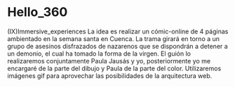 # Hello_360
(IX)Immersive_experiences
La idea es realizar un cómic-online de 4 páginas ambientado en la semana santa en Cuenca. La trama girará en torno a un grupo de asesinos disfrazados de nazarenos que se dispondrán a detener a un demonio, el cual ha tomado la forma de la virgen. El guión lo realizaremos conjuntamente Paula Jausás y yo, posteriormente yo me encargaré de la parte del dibujo y Paula de la parte del color. Utilizaremos imágenes gif para aprovechar las posibilidades de la arquitectura web. 
